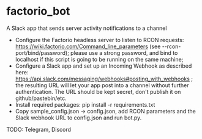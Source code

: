 # factorio_bot
A Slack app that sends server activity notifications to a channel

 - Configure the Factorio headless server to listen to RCON requests: https://wiki.factorio.com/Command_line_parameters (see --rcon-port/bind/password); please use a strong password, and bind to localhost if this script is going to be running on the same machine;
 - Configure a Slack app and set up an Incoming Webhook as described here: https://api.slack.com/messaging/webhooks#posting_with_webhooks ; the resulting URL will let your app post into a channel without further authentication. The URL should be kept secret, don't publish it on github/pastebin/etc.
 - Install required packages: pip install -r requirements.txt
 - Copy sample_config.json -> config.json, add RCON parameters and the Slack webhook URL to config.json and run bot.py.

TODO: Telegram, Discord

